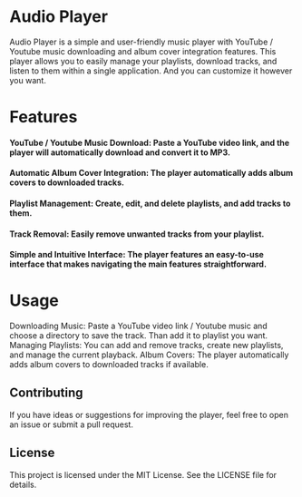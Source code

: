 # Audio Player
Audio Player is a simple and user-friendly music player with YouTube / Youtube music downloading and album cover integration features.
This player allows you to easily manage your playlists, download tracks, and listen to them within a single application.
And you can customize it however you want.

# Features
#### YouTube / Youtube Music Download: Paste a YouTube video link, and the player will automatically download and convert it to MP3.
#### Automatic Album Cover Integration: The player automatically adds album covers to downloaded tracks.
#### Playlist Management: Create, edit, and delete playlists, and add tracks to them.
#### Track Removal: Easily remove unwanted tracks from your playlist.
#### Simple and Intuitive Interface: The player features an easy-to-use interface that makes navigating the main features straightforward.

# Usage
Downloading Music: Paste a YouTube video link / Youtube music and choose a directory to save the track. Than add it to playlist you want.
Managing Playlists: You can add and remove tracks, create new playlists, and manage the current playback.
Album Covers: The player automatically adds album covers to downloaded tracks if available.

## Contributing
If you have ideas or suggestions for improving the player, feel free to open an issue or submit a pull request.

## License
This project is licensed under the MIT License. See the LICENSE file for details.
